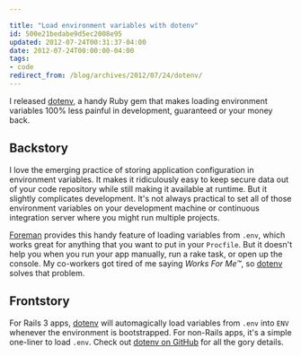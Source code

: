 ```yaml
---

title: "Load environment variables with dotenv"
id: 500e21bedabe9d5ec2008e95
updated: 2012-07-24T00:31:37-04:00
date: 2012-07-24T00:00:00-04:00
tags:
- code
redirect_from: /blog/archives/2012/07/24/dotenv/
---
```


I released [dotenv](https://github.com/bkeepers/dotenv), a handy Ruby gem that makes loading environment variables 100% less painful in development, guaranteed or your money back.

Backstory
---------

I love the emerging practice of storing application configuration in environment variables. It makes it ridiculously easy to keep secure data out of your code repository while still making it available at runtime. But it slightly complicates development. It's not always practical to set all of those environment variables on your development machine or continuous integration server where you might run multiple projects.

[Foreman](https://github.com/ddollar/foreman) provides this handy feature of loading variables from `.env`, which works great for anything that you want to put in your `Procfile`. But it doesn't help you when you run your app manually, run a rake task, or open up the console. My co-workers got tired of me saying *Works For Me™*, so [dotenv](https://github.com/bkeepers/dotenv) solves that problem.

Frontstory
----------

For Rails 3 apps, [dotenv](https://github.com/bkeepers/dotenv) will automagically load variables from `.env` into `ENV` whenever the environment is bootstrapped. For non-Rails apps, it's a simple one-liner to load `.env`. Check out [dotenv on GitHub](https://github.com/bkeepers/dotenv) for all the gory details.
